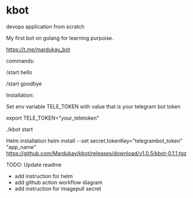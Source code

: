 # kbot
devops application from scratch

My first bot on golang for learning purpoise.

<https://t.me/mardukay_bot>

commands:

/start hello

/start goodbye

Installation:

Set env variable TELE_TOKEN with value that is your telegram bot token 

export TELE_TOKEN="your_teletoken" 

./kbot start

Helm installation
helm install --set secret.tokenKey="telegrambot_token" "app_name" https://github.com/Mardukay/kbot/releases/download/v1.0.5/kbot-0.1.1.tgz

TODO:
Update readme
  - add instruction for helm
  - add github action workflow diagram
  - add instruction for imagepull secret

